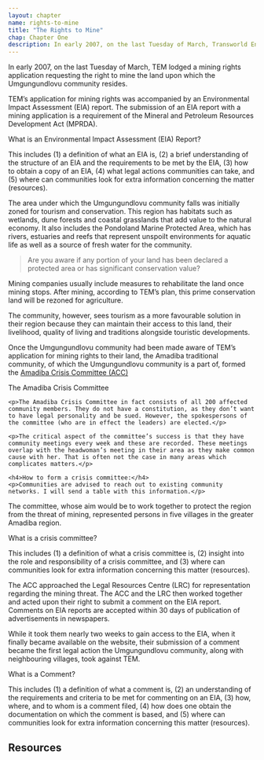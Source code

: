 ```yaml
---
layout: chapter
name: rights-to-mine
title: "The Rights to Mine"
chap: Chapter One
description: In early 2007, on the last Tuesday of March, Transworld Energy and Minerals lodged a mining rights application requesting the right to mine the land upon which the Umgungundlovu community resides.
---
```


In early 2007, on the last Tuesday of March, TEM lodged a mining rights application requesting the right to mine the land upon which the Umgungundlovu community resides.

TEM’s application for mining rights was accompanied by an Environmental Impact Assessment (EIA) report. The submission of an EIA report with a mining application is a requirement of the Mineral and Petroleum Resources Development Act (MPRDA).

<div class="edu-segment">
<p class="edu-title">What is an Environmental Impact Assessment (EIA) Report?</p>

This includes (1) a definition of what an EIA is, (2) a brief understanding of the structure of an EIA and the requirements to be met by the EIA, (3) how to obtain a copy of an EIA, (4) what legal actions communities can take, and (5) where can communities look for extra information concerning the matter (resources).
</div>

The area under which the Umgungundlovu community falls was initially zoned for tourism and conservation. This region has habitats such as wetlands, dune forests and coastal grasslands that add value to the natural economy. It also includes the Pondoland Marine Protected Area, which has rivers, estuaries and reefs that represent unspoilt environments for aquatic life as well as a source of fresh water for the community.

> Are you aware if any portion of your land has been declared a protected area or has significant conservation value?

Mining companies usually include measures to rehabilitate the land once mining stops. After mining, according to TEM’s plan, this prime conservation land will be rezoned for agriculture.

The community, however, sees tourism as a more favourable solution in their region because they can maintain their access to this land, their livelihood, quality of living and traditions alongside touristic developments.

Once the Umgungundlovu community had been made aware of TEM’s application for mining rights to their land, the Amadiba traditional community, of which the Umgungundlovu community is a part of, formed the <a class="info-link" data-toggle="collapse" href="#amadiba" aria-expanded="false" aria-controls="prospecting-rights"><i class="fa fa-info-circle" aria-hidden="true"></i> Amadiba Crisis Committee (ACC)</a>

<div class="edu-segment collapse" id="amadiba">
	<p class="edu-title">The Amadiba Crisis Committee</p>

	<p>The Amadiba Crisis Committee in fact consists of all 200 affected community members. They do not have a constitution, as they don’t want to have legal personality and be sued. However, the spokespersons of the committee (who are in effect the leaders) are elected.</p>
	 
	<p>The critical aspect of the committee’s success is that they have community meetings every week and these are recorded. These meetings overlap with the headwoman’s meeting in their area as they make common cause with her. That is often not the case in many areas which complicates matters.</p>
	 
	<h4>How to form a crisis committee:</h4>
	<p>Communities are advised to reach out to existing community networks. I will send a table with this information.</p>
</div>

The committee, whose aim would be to work together to protect the region from the threat of mining, represented persons in five villages in the greater Amadiba region.

<div class="edu-segment">
<p class="edu-title">What is a crisis committee?</p>

This includes (1) a definition of what a crisis committee is, (2) insight into the role and responsibility of a crisis committee, and (3) where can communities look for extra information concerning this matter (resources).
</div>

The ACC approached the Legal Resources Centre (LRC) for representation regarding the mining threat. The ACC and the LRC then worked together and acted upon their right to submit a comment on the EIA report. Comments on EIA reports are accepted within 30 days of publication of advertisements in newspapers.

While it took them nearly two weeks to gain access to the EIA, when it finally became available on the website, their submission of a comment became the first legal action the Umgungundlovu community, along with neighbouring villages, took against TEM.

<div class="edu-segment">
<p class="edu-title">What is a Comment?</p>

This includes (1) a definition of what a comment is, (2) an understanding of the requirements and criteria to be met for commenting on an EIA, (3) how, where, and to whom is a comment filed, (4) how does one obtain the documentation on which the comment is based, and (5) where can communities look for extra information concerning this matter (resources).
</div>

## Resources

